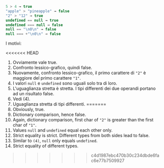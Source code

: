 

```js no-beautify
5 > 4 → true
"apple" > "pineapple" → false
"2" > "12" → true
undefined == null → true
undefined === null → false
null == "\n0\n" → false
null === +"\n0\n" → false
```

I motivi:

<<<<<<< HEAD
1. Ovviamente vale true.
2. Confronto lessico-grafico, quindi false.
3. Nuovamente, confronto lessico-grafico, il primo carattere di `"2"` è maggiore del primo carattere `"1"`.
4. I valori `null` e `undefined` sono uguali solo tra di loro.
5. L'uguaglianza stretta è stretta. I tipi differenti dei due operandi portano ad un risultato false.
6. Vedi (4).
7. Uguaglianza stretta di tipi differenti.
=======
1. Obviously, true.
2. Dictionary comparison, hence false.
3. Again, dictionary comparison, first char of `"2"` is greater than the first char of `"1"`.
4. Values `null` and `undefined` equal each other only.
5. Strict equality is strict. Different types from both sides lead to false.
6. Similar to `(4)`, `null` only equals `undefined`.
7. Strict equality of different types.
>>>>>>> c4d1987ebc470b30c234dbde6fac6e77b7509927
